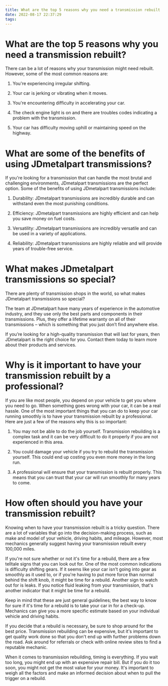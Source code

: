 ```yaml
---
title: What are the top 5 reasons why you need a transmission rebuilt
date: 2022-08-17 22:37:29
tags:
---
```



#  What are the top 5 reasons why you need a transmission rebuilt?

There can be a lot of reasons why your transmission might need rebuilt. However, some of the most common reasons are:

1. You're experiencing irregular shifting.

2. Your car is jerking or vibrating when it moves.

3. You're encountering difficulty in accelerating your car.

4. The check engine light is on and there are troubles codes indicating a problem with the transmission.

5. Your car has difficulty moving uphill or maintaining speed on the highway.

#  What are some of the benefits of using JDmetalpart transmissions?

If you're looking for a transmission that can handle the most brutal and challenging environments, JDmetalpart transmissions are the perfect option. Some of the benefits of using JDmetalpart transmissions include:

1. Durability: JDmetalpart transmissions are incredibly durable and can withstand even the most punishing conditions.

2. Efficiency: JDmetalpart transmissions are highly efficient and can help you save money on fuel costs.

3. Versatility: JDmetalpart transmissions are incredibly versatile and can be used in a variety of applications.

4. Reliability: JDmetalpart transmissions are highly reliable and will provide years of trouble-free service.

#  What makes JDmetalpart transmissions so special?

There are plenty of transmission shops in the world, so what makes JDmetalpart transmissions so special?

The team at JDmetalpart have many years of experience in the automotive industry, and they use only the best parts and components in their transmissions. Plus, they offer a lifetime warranty on all of their transmissions – which is something that you just don’t find anywhere else.

If you’re looking for a high-quality transmission that will last for years, then JDmetalpart is the right choice for you. Contact them today to learn more about their products and services.

#  Why is it important to have your transmission rebuilt by a professional?

If you are like most people, you depend on your vehicle to get you where you need to go. When something goes wrong with your car, it can be a real hassle. One of the most important things that you can do to keep your car running smoothly is to have your transmission rebuilt by a professional. Here are just a few of the reasons why this is so important:

1. You may not be able to do the job yourself. Transmission rebuilding is a complex task and it can be very difficult to do it properly if you are not experienced in this area.

2. You could damage your vehicle if you try to rebuild the transmission yourself. This could end up costing you even more money in the long run.

3. A professional will ensure that your transmission is rebuilt properly. This means that you can trust that your car will run smoothly for many years to come.

#  How often should you have your transmission rebuilt?

Knowing when to have your transmission rebuilt is a tricky question. There are a lot of variables that go into the decision-making process, such as make and model of your vehicle, driving habits, and mileage. However, most mechanics generally suggest having your transmission rebuilt every 100,000 miles.

If you're not sure whether or not it's time for a rebuild, there are a few telltale signs that you can look out for. One of the most common indications is difficulty shifting gears. If it seems like your car isn't going into gear as smoothly as it used to, or if you're having to put more force than normal behind the shift knob, it might be time for a rebuild. Another sign to watch out for is leaks. If you notice fluid leaking from your transmission, that's another indicator that it might be time for a rebuild.

Keep in mind that these are just general guidelines; the best way to know for sure if it's time for a rebuild is to take your car in for a check-up. Mechanics can give you a more specific estimate based on your individual vehicle and driving habits.

If you decide that a rebuild is necessary, be sure to shop around for the best price. Transmission rebuilding can be expensive, but it's important to get quality work done so that you don't end up with further problems down the road. Ask around for referrals or check with online review sites to find a reputable mechanic. 

When it comes to transmission rebuilding, timing is everything. If you wait too long, you might end up with an expensive repair bill. But if you do it too soon, you might not get the most value for your money. It's important to weigh all the factors and make an informed decision about when to pull the trigger on a rebuild.